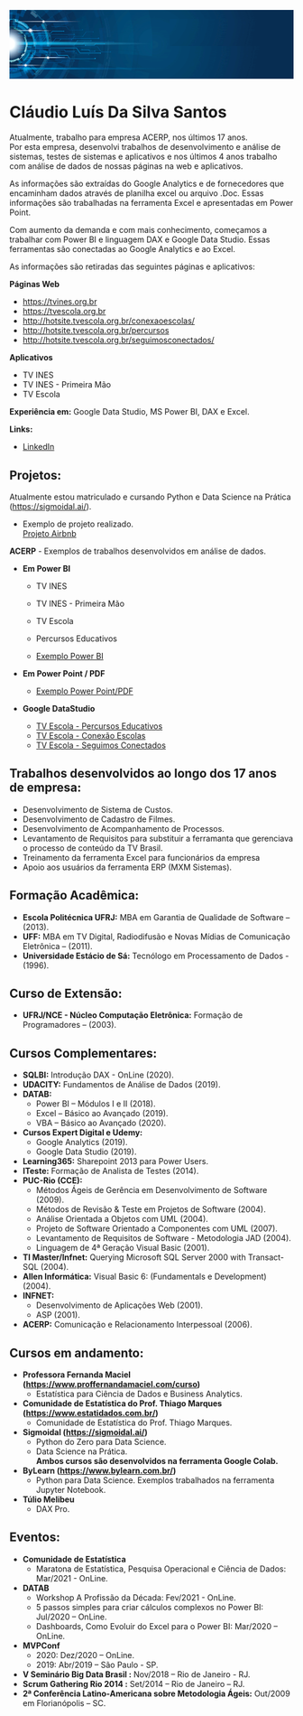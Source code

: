 ﻿
<p align="center">
<img src="banner02.png" >
</p>

# Cláudio Luís Da Silva Santos
Atualmente, trabalho para empresa ACERP, nos últimos 17 anos. <br>
Por esta empresa, desenvolvi trabalhos de desenvolvimento e análise de sistemas, testes de sistemas e aplicativos e nos últimos 4 anos trabalho com análise de dados de nossas páginas na web e aplicativos.<p>
As informações são extraídas do Google Analytics e de fornecedores que encaminham dados através de planilha excel ou arquivo .Doc. Essas informações são trabalhadas na ferramenta Excel e apresentadas em Power Point.<p>
Com aumento da demanda e com mais conhecimento, começamos a trabalhar com Power BI e linguagem DAX e Google Data Studio. Essas ferramentas são conectadas ao Google Analytics e ao Excel.<p>

As informações são retiradas das seguintes páginas e aplicativos:<p>

**Páginas Web** <p>
* https://tvines.org.br <br>
* https://tvescola.org.br <br>
* http://hotsite.tvescola.org.br/conexaoescolas/ <br>
* http://hotsite.tvescola.org.br/percursos <br>
* http://hotsite.tvescola.org.br/seguimosconectados/<p>

**Aplicativos** <p>

* TV INES
* TV INES - Primeira Mão
* TV Escola <p>

**Experiência em:** Google Data Studio, MS Power BI, DAX e Excel.<p>

**Links:**
*  [LinkedIn](https://www.linkedin.com/in/claudio-luis-da-silva-santos/)<p>


## Projetos:
 Atualmente estou matriculado e cursando Python e Data Science na Prática (https://sigmoidal.ai/). <br>
 * Exemplo de projeto realizado. <br>
 [Projeto Airbnb](https://bit.ly/3qs4osv)  <br>


**ACERP** - Exemplos de trabalhos desenvolvidos em análise de dados.<p>
* **Em Power BI**<br>
	* TV INES <br>
	* TV INES - Primeira Mão <br>
	* TV Escola <br>
	* Percursos Educativos <p>

	* [Exemplo Power BI](https://bit.ly/2Nau0Mi)<p>

* **Em Power Point / PDF**<br>
	* [Exemplo Power Point/PDF](https://bit.ly/2ZrYjAp)<p>

* **Google DataStudio**<br>
	* [TV Escola - Percursos Educativos](https://datastudio.google.com/u/0/reporting/4620b903-c6d6-4812-8cc0-75b4b356c773/page/Ly6EB)<br>
	* [TV Escola - Conexão Escolas](https://datastudio.google.com/u/0/reporting/afaefa9a-8b34-4489-939a-f2814647737e/page/fPZ3)<br>
	* [TV Escola - Seguimos Conectados](https://datastudio.google.com/u/0/reporting/5586e817-19c0-446d-87f6-ba5a715fc36f/page/xIxLB)<p>


## Trabalhos desenvolvidos ao longo dos 17 anos de empresa:
* Desenvolvimento de Sistema de Custos.<br>
* Desenvolvimento de Cadastro de Filmes.<br>
* Desenvolvimento de Acompanhamento de Processos.<br>
* Levantamento de Requisitos para substituir a ferramanta que gerenciava o processo de conteúdo da TV Brasil.<br>
* Treinamento da ferramenta Excel para funcionários da empresa<br>
* Apoio aos usuários da ferramenta ERP (MXM Sistemas).<p>


## Formação Acadêmica:
* **Escola Politécnica UFRJ:** MBA em Garantia de Qualidade de Software – (2013).<br>
* **UFF:** MBA em TV Digital, Radiodifusão e Novas Mídias de Comunicação Eletrônica – (2011).<br>
* **Universidade Estácio de Sá:** Tecnólogo em Processamento de Dados - (1996). <p>


## Curso de Extensão:
* **UFRJ/NCE - Núcleo Computação Eletrônica:** Formação de Programadores – (2003).<br>

## Cursos Complementares:
* **SQLBI:** Introdução DAX - OnLine (2020). <br>
* **UDACITY:** Fundamentos de Análise de Dados (2019). <br>
* **DATAB:**
	* Power BI – Módulos I e II (2018).<br>
    * Excel – Básico ao Avançado (2019). <br>
    * VBA – Básico ao Avançado (2020). <br>
* **Cursos Expert Digital e Udemy:**
    * Google Analytics (2019). <br>
	* Google Data Studio (2019). <br>
* **Learning365:** Sharepoint 2013 para Power Users. <br>
* **ITeste:** Formação de Analista de Testes (2014). <br>
* **PUC-Rio (CCE):**
   * Métodos Ágeis de Gerência em Desenvolvimento de Software (2009). <br>
   * Métodos de Revisão & Teste em Projetos de Software (2004). <br>
   * Análise Orientada a Objetos com UML (2004).<br>
   * Projeto de Software Orientado a Componentes com UML (2007). <br>	
   * Levantamento de Requisitos de Software - Metodologia JAD (2004).<br>
   * Linguagem de 4ª Geração Visual Basic (2001).<br>
* **TI Master/Infnet:** Querying Microsoft SQL Server 2000 with Transact-SQL (2004).<br>
* **Allen Informática:** Visual Basic 6: (Fundamentals e Development) (2004).<br>
* **INFNET:**
	* Desenvolvimento de Aplicações Web (2001). <br>
	* ASP (2001). <br> 
* **ACERP:** Comunicação e Relacionamento Interpessoal (2006).
<p>


## Cursos em andamento:
* **Professora Fernanda Maciel (https://www.proffernandamaciel.com/curso)** <br>
	* Estatística para Ciência de Dados e Business Analytics. <br>
* **Comunidade de Estatística do Prof. Thiago Marques (https://www.estatidados.com.br/)** <br>
	* Comunidade de Estatística do Prof. Thiago Marques.<br>
* **Sigmoidal (https://sigmoidal.ai/)** <br>
	* Python do Zero para Data Science.<br>
	* Data Science na Prática. <br>
	**Ambos cursos são desenvolvidos na ferramenta Google Colab.**<br>
* **ByLearn (https://www.bylearn.com.br/)** <br>
	* Python para Data Science. Exemplos trabalhados na ferramenta Jupyter Notebook. <br>
* **Túlio Melibeu** <br>
	* DAX Pro. <p>
	

## Eventos:
* **Comunidade de Estatística**
	* Maratona de Estatística, Pesquisa Operacional e Ciência de Dados: Mar/2021 - OnLine.<br>
* **DATAB**
	* Workshop A Profissão da Década: Fev/2021 - OnLine. <br>
	* 5 passos simples para criar cálculos complexos no Power BI: Jul/2020 – OnLine. <br>
    * Dashboards, Como Evoluir do Excel para o Power BI: Mar/2020 – OnLine. <br>
* **MVPConf**
    * 2020: Dez/2020 – OnLine. <br>
    * 2019: Abr/2019 – São Paulo - SP. <br>
* **V Seminário Big Data Brasil  :** Nov/2018 – Rio de Janeiro - RJ. <br>
* **Scrum Gathering Rio 2014   :** Set/2014 – Rio de Janeiro – RJ. <br>
* **2ª Conferência Latino-Americana sobre Metodologia Ágeis:** Out/2009 em Florianópolis – SC.

